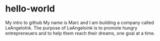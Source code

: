 # hello-world
My intro to github
My name is Marc and I am building a company called LeAngeloInk. The purpose of LeAngeloink is to promote hungry entrepreneuers and to help them reach their dreams, one goal at a time.

